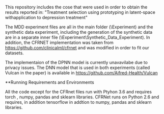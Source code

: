 This repository includes the cose that were used in order to obtain the results reported in: "Treatment selection using prototyping in latent-space withapplication to depression treatment"

The MDD experiment files are all in the main folder (\Experiment) and the synthetic data experiment, including the generation of the synthetic data are in a separate inner file (\Experiment\Synthetic_Data_Experiment). In addition, the CFRNET implementation was taken from https://github.com/clinicalml/cfrnet and was modified in order to fit our datasets.

The implementaion of the DPNN model is currently unavavilabe due to privacy issues. The DNN model that is used in both experiments (called Vulcan in the paper) is available in https://github.com/Aifred-Health/Vulcan 
 
**Running Requirements and Environments

All the code except for the CFRnet files run with Ptyhon 3.6 and requires torch , numpy, pandas and sklearn libraries.
CFRNet runs on Python 2.6 and  requires, in addition tensorflow in addtion to numpy, pandas and sklearn libraries.
